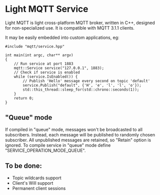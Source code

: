 # Light MQTT Service

Light MQTT is light cross-platform MQTT broker, written in C++, designed for non-specialized use. It is compatible with MQTT 3.1.1 clients.

It may be easily embedded into custom applications, eg:
```
#include "mqtt/service.hpp"

int main(int argc, char** argv)
{
    // Run service at port 1883
    mqtt::Service service("127.0.0.1", 1883);
    // Check if service is enabled
    while (service.IsEnabled()) {
        // Publish 'Hello' message every second on topic 'default'
        service.Publish("default", {'H', 'e', 'l', 'l', 'o'});
        std::this_thread::sleep_for(std::chrono::seconds(1));
    }
    return 0;
}
```

## "Queue" mode
If compiled in "queue" mode, messages won't be broadcasted to all subscribers. Instead, each message will be published to randomly chosen subscriber. All unpublished messages are retained, so "Retain" option is ignored.
To compile service in "queue" mode define "SERVICE_OPERATION_MODE_QUEUE".

## To be done:
* Topic wildcards support
* Client's Will support
* Permanent client sessions
